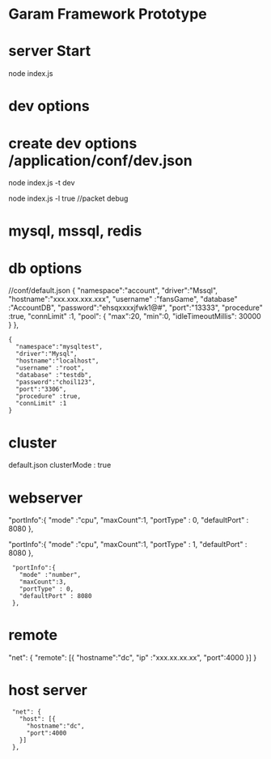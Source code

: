 # Garam Framework Prototype

# server Start
node index.js
# dev options


# create dev options /application/conf/dev.json
node index.js -t dev  

node index.js -l true //packet debug


# mysql, mssql, redis

# db options

//conf/default.json
 {
      "namespace":"account",
      "driver":"Mssql",
      "hostname":"xxx.xxx.xxx.xxx",
      "username" :"fansGame",
      "database" :"AccountDB",
      "password":"ehsqxxxxjfwk1@#",
      "port":"13333",
      "procedure" :true,
      "connLimit" :1,
      "pool": {
        "max":20,
        "min":0,
        "idleTimeoutMillis": 30000
      }
    },


    {
      "namespace":"mysqltest",
      "driver":"Mysql",
      "hostname":"localhost",
      "username" :"root",
      "database" :"testdb",
      "password":"choil123",
      "port":"3306",
      "procedure" :true,
      "connLimit" :1
    }
    
    
 # cluster 
 default.json
 clusterMode : true
 
 # webserver
 
   "portInfo":{
     "mode" :"cpu",
     "maxCount":1,
     "portType" : 0,
     "defaultPort" : 8080
   },
   
    
   "portInfo":{
     "mode" :"cpu",
     "maxCount":1,
     "portType" : 1,
     "defaultPort" : 8080
   },
   
     "portInfo":{
       "mode" :"number",
       "maxCount":3,
       "portType" : 0,
       "defaultPort" : 8080
     },
 
 
 
 # remote 
 
   "net": {
     "remote": [{
       "hostname":"dc",
       "ip" :"xxx.xx.xx.xx",
       "port":4000
     }]
   }
   
   
 # host server
   
   
     "net": {
       "host": [{
         "hostname":"dc",
         "port":4000
       }]
     },
   